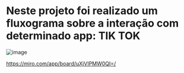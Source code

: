 <h1> Neste projeto foi realizado um fluxograma sobre a interação com determinado app: TIK TOK</h1>

![image](https://github.com/user-attachments/assets/6407b8bb-9f85-49aa-8d13-f7191e91ac3a)

<https://miro.com/app/board/uXjVIPMW0QI=/>
